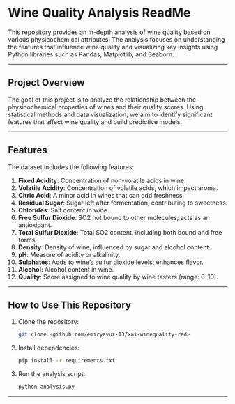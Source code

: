 
# Wine Quality Analysis ReadMe

This repository provides an in-depth analysis of wine quality based on various physicochemical attributes. The analysis focuses on understanding the features that influence wine quality and visualizing key insights using Python libraries such as Pandas, Matplotlib, and Seaborn.

---

## Project Overview

The goal of this project is to analyze the relationship between the physicochemical properties of wines and their quality scores. Using statistical methods and data visualization, we aim to identify significant features that affect wine quality and build predictive models.

---

## Features

The dataset includes the following features:

1. **Fixed Acidity**: Concentration of non-volatile acids in wine.
2. **Volatile Acidity**: Concentration of volatile acids, which impact aroma.
3. **Citric Acid**: A minor acid in wines that can add freshness.
4. **Residual Sugar**: Sugar left after fermentation, contributing to sweetness.
5. **Chlorides**: Salt content in wine.
6. **Free Sulfur Dioxide**: SO2 not bound to other molecules; acts as an antioxidant.
7. **Total Sulfur Dioxide**: Total SO2 content, including both bound and free forms.
8. **Density**: Density of wine, influenced by sugar and alcohol content.
9. **pH**: Measure of acidity or alkalinity.
10. **Sulphates**: Adds to wine’s sulfur dioxide levels; enhances flavor.
11. **Alcohol**: Alcohol content in wine.
12. **Quality**: Score assigned to wine quality by wine tasters (range: 0-10).

---

## How to Use This Repository

1. Clone the repository:
   ```bash
   git clone <github.com/emiryavuz-13/xai-winequality-red>
   ```
2. Install dependencies:
   ```bash
   pip install -r requirements.txt
   ```
3. Run the analysis script:
   ```bash
   python analysis.py
   ```

---

